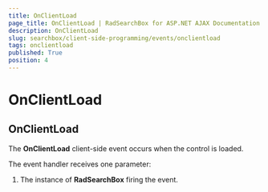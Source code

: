 ```yaml
---
title: OnClientLoad
page_title: OnClientLoad | RadSearchBox for ASP.NET AJAX Documentation
description: OnClientLoad
slug: searchbox/client-side-programming/events/onclientload
tags: onclientload
published: True
position: 4
---
```


# OnClientLoad



## OnClientLoad

The **OnClientLoad** client-side event occurs when the control is loaded.

The event handler receives one parameter:

1. The instance of **RadSearchBox** firing the event.
